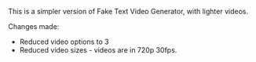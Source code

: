 This is a simpler version of Fake Text Video Generator, with lighter videos.

Changes made: 
- Reduced video options to 3
- Reduced video sizes - videos are in 720p 30fps.
